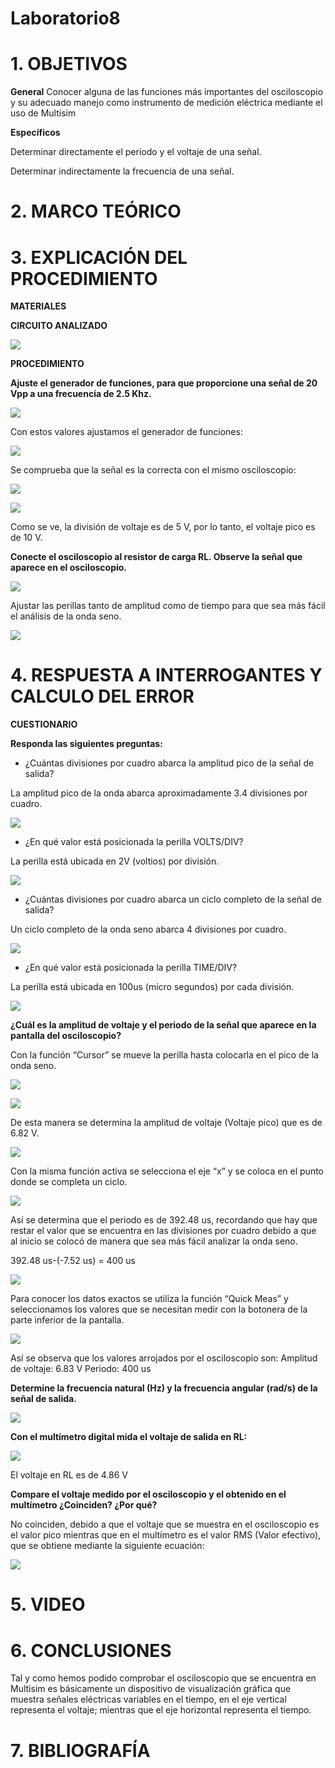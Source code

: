 # Laboratorio8

# 1. OBJETIVOS

**General**
Conocer alguna de las funciones más importantes del osciloscopio y su adecuado manejo como instrumento de medición eléctrica mediante el uso de Multisim

**Específicos**

Determinar directamente el periodo y el voltaje de una señal.

Determinar indirectamente la frecuencia de una señal.


# 2. MARCO TEÓRICO


# 3. EXPLICACIÓN DEL PROCEDIMIENTO

**MATERIALES**


**CIRCUITO ANALIZADO**

![](https://github.com/bavargas5/Laboratorio8/blob/main/IMG%20BV/1.png)

**PROCEDIMIENTO**

**Ajuste el generador de funciones, para que proporcione una señal de 20 Vpp a una frecuencia de 2.5 Khz.**

![](https://github.com/bavargas5/Laboratorio8/blob/main/IMG%20BV/2.png)

Con estos valores ajustamos el generador de funciones:

![](https://github.com/bavargas5/Laboratorio8/blob/main/IMG%20BV/3.png)

Se comprueba que la señal es la correcta con el mismo osciloscopio: 

![](https://github.com/bavargas5/Laboratorio8/blob/main/IMG%20BV/4.png)

![](https://github.com/bavargas5/Laboratorio8/blob/main/IMG%20BV/5.png)

Como se ve, la división de voltaje es de 5 V, por lo tanto, el voltaje pico es de 10 V.

**Conecte el osciloscopio al resistor de carga RL. Observe la señal que aparece en el osciloscopio.**

![](https://github.com/bavargas5/Laboratorio8/blob/main/IMG%20BV/6.png)

Ajustar las perillas tanto de amplitud como de tiempo para que sea más fácil el análisis de la onda seno.

![](https://github.com/bavargas5/Laboratorio8/blob/main/IMG%20BV/7.png)

# 4. RESPUESTA A INTERROGANTES Y CALCULO DEL ERROR

**CUESTIONARIO**

**Responda las siguientes preguntas:**

-	¿Cuántas divisiones por cuadro abarca la amplitud pico de la señal de salida?

La amplitud pico de la onda abarca aproximadamente 3.4 divisiones por cuadro.

![](https://github.com/bavargas5/Laboratorio8/blob/main/IMG%20BV/8.png)

-	¿En qué valor está posicionada la perilla VOLTS/DIV?

La perilla está ubicada en 2V (voltios) por división.

![](https://github.com/bavargas5/Laboratorio8/blob/main/IMG%20BV/9.png)

-	¿Cuántas divisiones por cuadro abarca un ciclo completo de la señal de salida?

Un ciclo completo de la onda seno abarca 4 divisiones por cuadro.

![](https://github.com/bavargas5/Laboratorio8/blob/main/IMG%20BV/10.png)

-	¿En qué valor está posicionada la perilla TIME/DIV?

La perilla está ubicada en 100us (micro segundos) por cada división. 

![](https://github.com/bavargas5/Laboratorio8/blob/main/IMG%20BV/11.png)

**¿Cuál es la amplitud de voltaje y el periodo de la señal que aparece en la pantalla del osciloscopio?**

Con la función “Cursor” se mueve la perilla hasta colocarla en el pico de la onda seno.

![](https://github.com/bavargas5/Laboratorio8/blob/main/IMG%20BV/12.png)

![](https://github.com/bavargas5/Laboratorio8/blob/main/IMG%20BV/13.png)

De esta manera se determina la amplitud de voltaje (Voltaje pico) que es de 6.82 V. 

![](https://github.com/bavargas5/Laboratorio8/blob/main/IMG%20BV/14.png)

Con la misma función activa se selecciona el eje “x” y se coloca en el punto donde se completa un ciclo.

![](https://github.com/bavargas5/Laboratorio8/blob/main/IMG%20BV/15.png)

Así se determina que el periodo es de 392.48 us, recordando que hay que restar el valor que se encuentra en las divisiones por cuadro debido a que al inicio se colocó de manera que sea más fácil analizar la onda seno.

392.48 us-(-7.52 us) = 400 us  

![](https://github.com/bavargas5/Laboratorio8/blob/main/IMG%20BV/16.png)

Para conocer los datos exactos se utiliza la función “Quick Meas” y seleccionamos los valores que se necesitan medir con la botonera de la parte inferior de la pantalla.

![](https://github.com/bavargas5/Laboratorio8/blob/main/IMG%20BV/17.png)

Así se observa que los valores arrojados por el osciloscopio son:
Amplitud de voltaje: 6.83 V
Periodo: 400 us

**Determine la frecuencia natural (Hz) y la frecuencia angular (rad/s) de la señal de salida.**

![](https://github.com/bavargas5/Laboratorio8/blob/main/IMG%20BV/18.png)

**Con el multímetro digital mida el voltaje de salida en RL:**

![](https://github.com/bavargas5/Laboratorio8/blob/main/IMG%20BV/19.png)

El voltaje en RL es de 4.86 V

**Compare el voltaje medido por el osciloscopio y el obtenido en el multímetro ¿Coinciden? ¿Por qué?**

No coinciden, debido a que el voltaje que se muestra en el osciloscopio es el valor pico mientras que en el multímetro es el valor RMS (Valor efectivo), que se obtiene mediante la siguiente ecuación:

![](https://github.com/bavargas5/Laboratorio8/blob/main/IMG%20BV/20.png)

# 5. VIDEO


# 6. CONCLUSIONES

Tal y como hemos podido comprobar el osciloscopio que se encuentra en Multisim es básicamente un dispositivo de visualización gráfica que muestra señales eléctricas variables en el tiempo, en el eje vertical representa el voltaje; mientras que el eje horizontal representa el tiempo.

# 7. BIBLIOGRAFÍA
